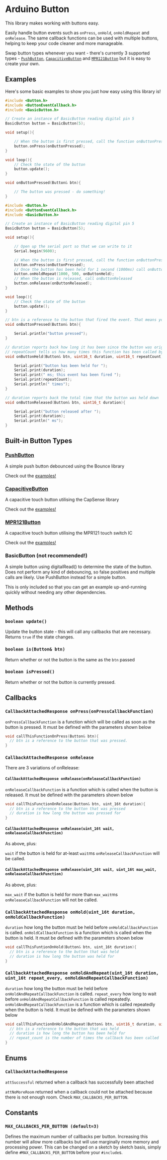 # Arduino Button
This library makes working with buttons easy.

Easily handle button events such as ```onPress```, ```onHold```, ```onHoldRepeat``` and ```onRelease```. The same callback functions can be used with multiple buttons, helping to keep your code cleaner and more manageable.

Swap button types whenever you want - there's currently 3 supported types - [```PushButton```](https://github.com/r89m/arduino-button-pushbutton), [```CapacitiveButton```](https://github.com/r89m/arduino-button-capacitivebutton) and [```MPR121Button```](https://github.com/r89m/arduino-button-MPR121button) but it is easy to create your own.

## Examples
Here's some basic examples to show you just how easy using this library is!

```c++
#include <Button.h>
#include <ButtonEventCallback.h>
#include <BasicButton.h>

// Create an instance of BasicButton reading digital pin 5
BasicButton button = BasicButton(5);

void setup(){

    // When the button is first pressed, call the function onButtonPressed
    button.onPress(onButtonPressed);
}

void loop(){
    // Check the state of the button
    button.update();
}

void onButtonPressed(Button& btn){

    // The button was pressed - do something!
}
```

```c++
#include <Button.h>
#include <ButtonEventCallback.h>
#include <BasicButton.h>

// Create an instance of BasicButton reading digital pin 5
BasicButton button = BasicButton(5);

void setup(){

    // Open up the serial port so that we can write to it
    Serial.begin(9600);

    // When the button is first pressed, call the function onButtonPressed
    button.onPress(onButtonPressed);
    // Once the button has been held for 1 second (1000ms) call onButtonHeld. Call it again every 0.5s (500ms) until it is let go
    button.onHoldRepeat(1000, 500, onButtonHeld);
    // When the button is released, call onButtonReleased
    button.onRelease(onButtonReleased);
}

void loop(){
    // Check the state of the button
    button.update();
}

// btn is a reference to the button that fired the event. That means you can use the same event handler for many buttons
void onButtonPressed(Button& btn){

    Serial.println("button pressed");
}

// duration reports back how long it has been since the button was originally pressed.
// repeatCount tells us how many times this function has been called by this button.
void onButtonHeld(Button& btn, uint16_t duration, uint16_t repeatCount){

    Serial.print("button has been held for ");
    Serial.print(duration);
    Serial.print(" ms; this event has been fired ");
    Serial.print(repeatCount);
    Serial.println(" times");
}

// duration reports back the total time that the button was held down
void onButtonReleased(Button& btn, uint16_t duration){

    Serial.print("button released after ");
    Serial.print(duration);
    Serial.println(" ms");
}

```

## Built-in Button Types

### [PushButton](https://github.com/r89m/arduino-button-pushbutton)
A simple push button debounced using the Bounce library

Check out the [examples!](https://github.com/r89m/arduino-button-pushbutton/tree/master/examples)

### [CapacitiveButton](https://github.com/r89m/arduino-button-capacitivebutton)
A capacitive touch button utilising the CapSense library

Check out the [examples!](https://github.com/r89m/arduino-button-capacitivebutton/tree/master/examples)

### [MPR121Button](https://github.com/r89m/arduino-button-MPR121button)
A capacitive touch button utilising the MPR121 touch switch IC

Check out the [examples!](https://github.com/r89m/arduino-button-MPR121button/tree/master/examples)

### BasicButton (not recommended!)
A simple button using digitalRead() to determine the state of the button. Does not perform any kind of debouncing, so false positives and multiple calls are likely. Use PushButton instead for a simple button.

This is only included so that you can get an example up-and-running quickly without needing any other dependencies.

## Methods
### ```boolean update()```
Update the button state - this will call any callbacks that are necessary. Returns ```true``` if the state changes.

### ```boolean is(Button& btn)```
Return whether or not the button is the same as the ```btn``` passed

### ```boolean isPressed()```
Return whether or not the button is currently pressed.

## Callbacks
### ```CallbackAttachedResponse onPress(onPressCallbackFunction)```
```onPressCallbackFunction``` is a function which will be called as soon as the button is pressed. It must be defined with the parameters shown below
```c++
void callThisFunctionOnPress(Button& btn){
  // btn is a reference to the button that was pressed.
}
```


### ```CallbackAttachedResponse onRelease```
There are 3 variations of onRelease:

#### ```CallbackAttachedResponse onRelease(onReleaseCallbackFunction)```

```onReleaseCallbackFunction``` is a function which is called when the button is released. It must be defined with the parameters shown below
```c++
void callThisFunctionOnRelease(Button& btn, uint_16t duration){
  // btn is a reference to the button that was pressed
  // duration is how long the button was pressed for
}
```

#### ```CallbackAttachedResponse onRelease(uint_16t wait, onReleaseCallbackFunction)```

As above, plus:

```wait``` if the button is held for at-least ```wait```ms ```onReleaseCallbackFunction``` will be called.

#### ```CallbackAttachedResponse onRelease(uint_16t wait, uint_16t max_wait, onReleaseCallbackFunction)```

As above, plus:

```max_wait``` if the button is held for more than ```max_wait```ms ```onReleaseCallbackFunction``` will not be called.


### ```CallbackAttachedResponse onHold(uint_16t duration, onHoldCallbackFunction)```

```duration``` how long the button must be held before ```onHoldCallbackFunction``` is called.
```onHoldCallbackFunction``` is a function which is called when the button is held. It must be defined with the parameters shown below

```c++
void callThisFuntionOnHold(Button& btn, uint_16t duration){
  // btn is a reference to the button that was held
  // duration is how long the button was held for
}
```

### ```CallbackAttachedResponse onHoldAndRepeat(uint_16t duration, uint_16t repeat_every, onHoldAndRepeatCallbackFunction)```

```duration``` how long the button must be held before ```onHoldAndRepeatCallbackFunction``` is called.
```repeat_every``` how long to wait before ```onHoldAndRepeatCallbackFunction``` is called repeatedly.
```onHoldAndRepeatCallbackFunction``` is a function which is called repeatedly when the button is held. It must be defined with the parameters shown below

```c++
void callThisFunctionOnHoldAndRepeat(Button& btn, uint16_t duration, uint8_t repeat_count){
  // btn is a reference to the button that was held
  // duration is how long the button has been held for
  // repeat_count is the number of times the callback has been called
}
```

## Enums

### ```CallbackAttachedResponse```
```attSuccessful``` returned when a callback has successfully been attached

```attNoMoreRoom``` returned when a callback could not be attached because there is not enough room. Check ```MAX_CALLBACKS_PER_BUTTON```.

## Constants

### ```MAX_CALLBACKS_PER_BUTTON (default=3)```
Defines the maximum number of callbacks per button. Increasing this number will allow more callbacks but will use marginally more memory and processing power. This can be changed on a sketch by sketch basis, simply define ```#MAX_CALLBACKS_PER_BUTTON``` before your ```#include```s.
